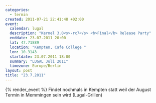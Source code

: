 ```yaml
--- 
categories: 
  - termin
created: 2011-07-21 22:41:48 +02:00
event: 
  calendar: lugal
  description: "Kernel 3.0<s>-rc7</s> <b>Final</b> Release Party"
  enddate: 23.07.2011 20:00
  lat: 47.71889
  location: "Kempten, Cafe College "
  lon: 10.3143
  startdate: 23.07.2011 18:00
  summary: "LUGAL Juli 2011"
  timezone: Europe/Berlin
layout: post
title: "23.7.2011"
---
```


{% render_event %}
Findet nochmals in Kempten statt weil der August Termin in Memmingen sein wird (Lugal-Grillen)


